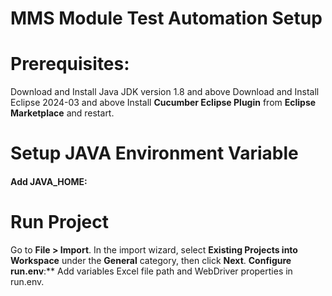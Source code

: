 MMS Module Test Automation Setup
================================

Prerequisites:
==============

 Download and Install Java JDK version 1.8 and above
 Download and Install Eclipse 2024-03 and above
 Install **Cucumber Eclipse Plugin** from **Eclipse Marketplace** and restart.


Setup JAVA  Environment Variable
=====================================


  #### **Add JAVA\_HOME**:
    

Run Project
====================

 Go to **File > Import**.
 In the import wizard, select 
 **Existing Projects into Workspace** under the  **General**  category, then click **Next**.
 **Configure** **run.env**:** Add variables Excel file path and WebDriver properties in run.env.
